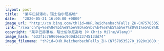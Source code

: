 ```yaml
---
layout: post
title:  "莱辛巴赫瀑布，瑞士伯尔尼高地"
date:   "2020-05-21 16:00:00 +0800"
image_url: "http://cn.bing.com/th?id=OHR.ReichenbachFalls_ZH-CN7578535270_1920x1080.jpg&rf=LaDigue_1920x1080.jpg&pid=hp"
link: "/search?q=%e8%8e%b1%e8%be%9b%e5%b7%b4%e8%b5%ab%e7%80%91%e5%b8%83&form=hpcapt&mkt=zh-cn"
copyright: "莱辛巴赫瀑布，瑞士伯尔尼高地 (© Chris Milne/Alamy)"
image_hash: "633f1c76960eeac9d0d3d2374513dd74"
image_filename: "th?id=OHR.ReichenbachFalls_ZH-CN7578535270_1920x1080.jpg&rf=LaDigue_1920x1080.jpg&pid=hp"
---
```

